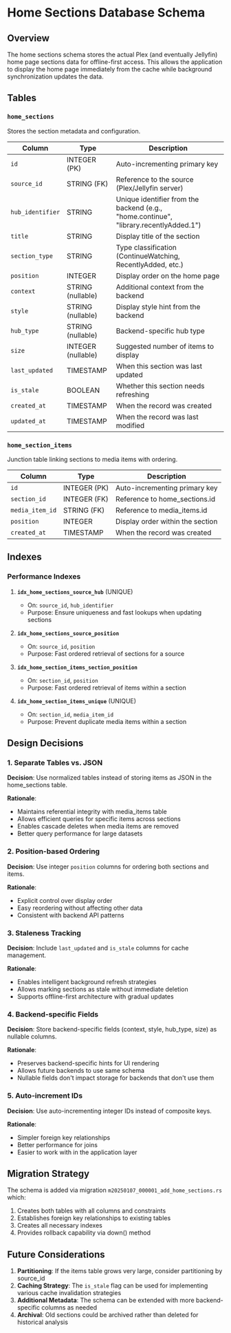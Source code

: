 # Home Sections Database Schema

## Overview

The home sections schema stores the actual Plex (and eventually Jellyfin) home page sections data for offline-first access. This allows the application to display the home page immediately from the cache while background synchronization updates the data.

## Tables

### `home_sections`

Stores the section metadata and configuration.

| Column | Type | Description |
|--------|------|-------------|
| `id` | INTEGER (PK) | Auto-incrementing primary key |
| `source_id` | STRING (FK) | Reference to the source (Plex/Jellyfin server) |
| `hub_identifier` | STRING | Unique identifier from the backend (e.g., "home.continue", "library.recentlyAdded.1") |
| `title` | STRING | Display title of the section |
| `section_type` | STRING | Type classification (ContinueWatching, RecentlyAdded, etc.) |
| `position` | INTEGER | Display order on the home page |
| `context` | STRING (nullable) | Additional context from the backend |
| `style` | STRING (nullable) | Display style hint from the backend |
| `hub_type` | STRING (nullable) | Backend-specific hub type |
| `size` | INTEGER (nullable) | Suggested number of items to display |
| `last_updated` | TIMESTAMP | When this section was last updated |
| `is_stale` | BOOLEAN | Whether this section needs refreshing |
| `created_at` | TIMESTAMP | When the record was created |
| `updated_at` | TIMESTAMP | When the record was last modified |

### `home_section_items`

Junction table linking sections to media items with ordering.

| Column | Type | Description |
|--------|------|-------------|
| `id` | INTEGER (PK) | Auto-incrementing primary key |
| `section_id` | INTEGER (FK) | Reference to home_sections.id |
| `media_item_id` | STRING (FK) | Reference to media_items.id |
| `position` | INTEGER | Display order within the section |
| `created_at` | TIMESTAMP | When the record was created |

## Indexes

### Performance Indexes

1. **`idx_home_sections_source_hub`** (UNIQUE)
   - On: `source_id`, `hub_identifier`
   - Purpose: Ensure uniqueness and fast lookups when updating sections

2. **`idx_home_sections_source_position`**
   - On: `source_id`, `position`
   - Purpose: Fast ordered retrieval of sections for a source

3. **`idx_home_section_items_section_position`**
   - On: `section_id`, `position`
   - Purpose: Fast ordered retrieval of items within a section

4. **`idx_home_section_items_unique`** (UNIQUE)
   - On: `section_id`, `media_item_id`
   - Purpose: Prevent duplicate media items within a section

## Design Decisions

### 1. Separate Tables vs. JSON

**Decision**: Use normalized tables instead of storing items as JSON in the home_sections table.

**Rationale**:
- Maintains referential integrity with media_items table
- Allows efficient queries for specific items across sections
- Enables cascade deletes when media items are removed
- Better query performance for large datasets

### 2. Position-based Ordering

**Decision**: Use integer `position` columns for ordering both sections and items.

**Rationale**:
- Explicit control over display order
- Easy reordering without affecting other data
- Consistent with backend API patterns

### 3. Staleness Tracking

**Decision**: Include `last_updated` and `is_stale` columns for cache management.

**Rationale**:
- Enables intelligent background refresh strategies
- Allows marking sections as stale without immediate deletion
- Supports offline-first architecture with gradual updates

### 4. Backend-specific Fields

**Decision**: Store backend-specific fields (context, style, hub_type, size) as nullable columns.

**Rationale**:
- Preserves backend-specific hints for UI rendering
- Allows future backends to use same schema
- Nullable fields don't impact storage for backends that don't use them

### 5. Auto-increment IDs

**Decision**: Use auto-incrementing integer IDs instead of composite keys.

**Rationale**:
- Simpler foreign key relationships
- Better performance for joins
- Easier to work with in the application layer

## Migration Strategy

The schema is added via migration `m20250107_000001_add_home_sections.rs` which:
1. Creates both tables with all columns and constraints
2. Establishes foreign key relationships to existing tables
3. Creates all necessary indexes
4. Provides rollback capability via down() method

## Future Considerations

1. **Partitioning**: If the items table grows very large, consider partitioning by source_id
2. **Caching Strategy**: The `is_stale` flag can be used for implementing various cache invalidation strategies
3. **Additional Metadata**: The schema can be extended with more backend-specific columns as needed
4. **Archival**: Old sections could be archived rather than deleted for historical analysis